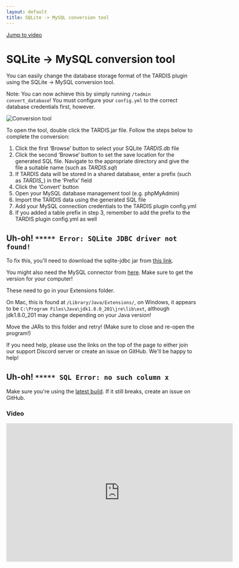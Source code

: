 ```yaml
---
layout: default
title: SQLite -> MySQL conversion tool
---
```


[Jump to video](#video)

# SQLite -\> MySQL conversion tool

You can easily change the database storage format of the TARDIS plugin using the SQLite -\> MySQL conversion tool.

Note: You can now achieve this by simply running `/tadmin convert_database`! You must configure your `config.yml` to the correct database credentials first, however.

![Conversion tool](images/docs/conversion_tool.png)

To open the tool, double click the TARDIS.jar file. Follow the steps below to complete the conversion:

1. Click the first ‘Browse’ button to select your SQLite _TARDIS.db_ file
2. Click the second ‘Browse’ button to set the save location for the generated SQL file. Navigate to the appropriate directory and give the file a suitable name (such as _TARDIS.sql_)
3. If TARDIS data will be stored in a shared database, enter a prefix (such as _TARDIS\__) in the ‘Prefix’ field
4. Click the ‘Convert’ button
5. Open your MySQL database management tool (e.g. phpMyAdmin)
6. Import the TARDIS data using the generated SQL file
7. Add your MySQL connection credentials to the TARDIS plugin config.yml
8. If you added a table prefix in step 3, remember to add the prefix to the TARDIS plugin config.yml as well

## Uh-oh! `***** Error: SQLite JDBC driver not found!`

To fix this, you'll need to download the sqlite-jdbc jar from [this link](https://github.com/xerial/sqlite-jdbc/releases).

You might also need the MySQL connector from [here](https://dev.mysql.com/downloads/connector/j/). Make sure to get the version for your computer!

These need to go in your Extensions folder.

On Mac, this is found at `/Library/Java/Extensions/`, on Windows, it appears to be `C:\Program Files\Java\jdk1.8.0_201\jre\lib\ext`, although jdk1.8.0_201 may change depending on your Java version!

Move the JARs to this folder and retry! (Make sure to close and re-open the program!)

If you need help, please use the links on the top of the page to either join our support Discord server or create an issue on GitHub. We'll be happy to help!

## Uh-oh! `***** SQL Error: no such column x`

Make sure you're using the [latest build](http://tardisjenkins.duckdns.org:8080/job/TARDIS/lastSuccessfulBuild/). If it still breaks, create an issue on GitHub.

### Video
<iframe src="https://player.vimeo.com/video/139174559" width="600" height="366" frameborder="0" webkitallowfullscreen mozallowfullscreen allowfullscreen></iframe>
